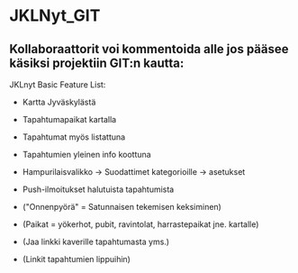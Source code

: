 # JKLNyt_GIT
## Kollaboraattorit voi kommentoida alle jos pääsee käsiksi projektiin GIT:n kautta:

JKLnyt Basic Feature List:

- Kartta Jyväskylästä

- Tapahtumapaikat kartalla

- Tapahtumat myös listattuna

- Tapahtumien yleinen info koottuna

- Hampurilaisvalikko
    -> Suodattimet kategorioille 
    -> asetukset

- Push-ilmoitukset halutuista tapahtumista

- ("Onnenpyörä" = Satunnaisen tekemisen keksiminen)

- (Paikat = yökerhot, pubit, ravintolat, harrastepaikat jne. kartalle)

- (Jaa linkki kaverille tapahtumasta yms.)

- (Linkit tapahtumien lippuihin)

